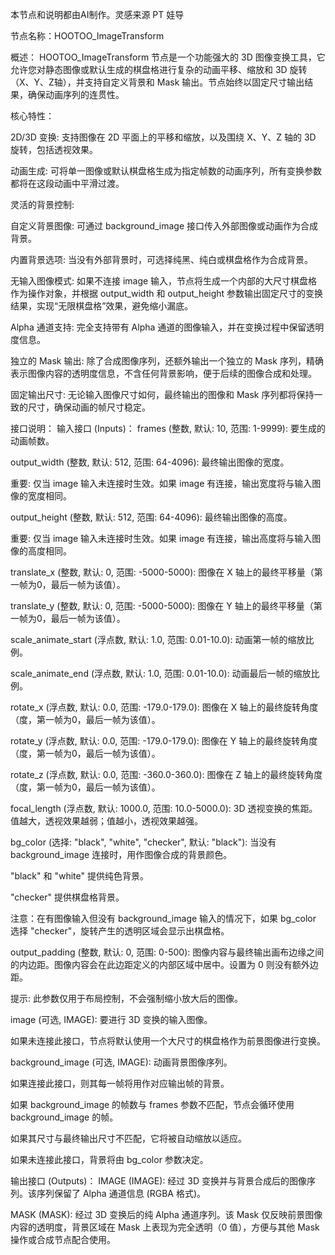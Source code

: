 本节点和说明都由AI制作。灵感来源  PT 娃导

节点名称：HOOTOO_ImageTransform

概述：
HOOTOO_ImageTransform 节点是一个功能强大的 3D 图像变换工具，它允许您对静态图像或默认生成的棋盘格进行复杂的动画平移、缩放和 3D 旋转（X、Y、Z轴），并支持自定义背景和 Mask 输出。节点始终以固定尺寸输出结果，确保动画序列的连贯性。

核心特性：

2D/3D 变换: 支持图像在 2D 平面上的平移和缩放，以及围绕 X、Y、Z 轴的 3D 旋转，包括透视效果。

动画生成: 可将单一图像或默认棋盘格生成为指定帧数的动画序列，所有变换参数都将在这段动画中平滑过渡。

灵活的背景控制:

自定义背景图像: 可通过 background_image 接口传入外部图像或动画作为合成背景。

内置背景选项: 当没有外部背景时，可选择纯黑、纯白或棋盘格作为合成背景。

无输入图像模式: 如果不连接 image 输入，节点将生成一个内部的大尺寸棋盘格作为操作对象，并根据 output_width 和 output_height 参数输出固定尺寸的变换结果，实现“无限棋盘格”效果，避免缩小漏底。

Alpha 通道支持: 完全支持带有 Alpha 通道的图像输入，并在变换过程中保留透明度信息。

独立的 Mask 输出: 除了合成图像序列，还额外输出一个独立的 Mask 序列，精确表示图像内容的透明度信息，不含任何背景影响，便于后续的图像合成和处理。

固定输出尺寸: 无论输入图像尺寸如何，最终输出的图像和 Mask 序列都将保持一致的尺寸，确保动画的帧尺寸稳定。

接口说明：
输入接口 (Inputs)：
frames (整数, 默认: 10, 范围: 1-9999): 要生成的动画帧数。

output_width (整数, 默认: 512, 范围: 64-4096): 最终输出图像的宽度。

重要: 仅当 image 输入未连接时生效。如果 image 有连接，输出宽度将与输入图像的宽度相同。

output_height (整数, 默认: 512, 范围: 64-4096): 最终输出图像的高度。

重要: 仅当 image 输入未连接时生效。如果 image 有连接，输出高度将与输入图像的高度相同。

translate_x (整数, 默认: 0, 范围: -5000-5000): 图像在 X 轴上的最终平移量（第一帧为0，最后一帧为该值）。

translate_y (整数, 默认: 0, 范围: -5000-5000): 图像在 Y 轴上的最终平移量（第一帧为0，最后一帧为该值）。

scale_animate_start (浮点数, 默认: 1.0, 范围: 0.01-10.0): 动画第一帧的缩放比例。

scale_animate_end (浮点数, 默认: 1.0, 范围: 0.01-10.0): 动画最后一帧的缩放比例。

rotate_x (浮点数, 默认: 0.0, 范围: -179.0-179.0): 图像在 X 轴上的最终旋转角度（度，第一帧为0，最后一帧为该值）。

rotate_y (浮点数, 默认: 0.0, 范围: -179.0-179.0): 图像在 Y 轴上的最终旋转角度（度，第一帧为0，最后一帧为该值）。

rotate_z (浮点数, 默认: 0.0, 范围: -360.0-360.0): 图像在 Z 轴上的最终旋转角度（度，第一帧为0，最后一帧为该值）。

focal_length (浮点数, 默认: 1000.0, 范围: 10.0-5000.0): 3D 透视变换的焦距。值越大，透视效果越弱；值越小，透视效果越强。

bg_color (选择: "black", "white", "checker", 默认: "black"): 当没有 background_image 连接时，用作图像合成的背景颜色。

"black" 和 "white" 提供纯色背景。

"checker" 提供棋盘格背景。

注意：在有图像输入但没有 background_image 输入的情况下，如果 bg_color 选择 "checker"，旋转产生的透明区域会显示出棋盘格。

output_padding (整数, 默认: 0, 范围: 0-500): 图像内容与最终输出画布边缘之间的内边距。图像内容会在此边距定义的内部区域中居中。设置为 0 则没有额外边距。

提示: 此参数仅用于布局控制，不会强制缩小放大后的图像。

image (可选, IMAGE): 要进行 3D 变换的输入图像。

如果未连接此接口，节点将默认使用一个大尺寸的棋盘格作为前景图像进行变换。

background_image (可选, IMAGE): 动画背景图像序列。

如果连接此接口，则其每一帧将用作对应输出帧的背景。

如果 background_image 的帧数与 frames 参数不匹配，节点会循环使用 background_image 的帧。

如果其尺寸与最终输出尺寸不匹配，它将被自动缩放以适应。

如果未连接此接口，背景将由 bg_color 参数决定。

输出接口 (Outputs)：
IMAGE (IMAGE): 经过 3D 变换并与背景合成后的图像序列。该序列保留了 Alpha 通道信息 (RGBA 格式)。

MASK (MASK): 经过 3D 变换后的纯 Alpha 通道序列。该 Mask 仅反映前景图像内容的透明度，背景区域在 Mask 上表现为完全透明（0 值），方便与其他 Mask 操作或合成节点配合使用。
